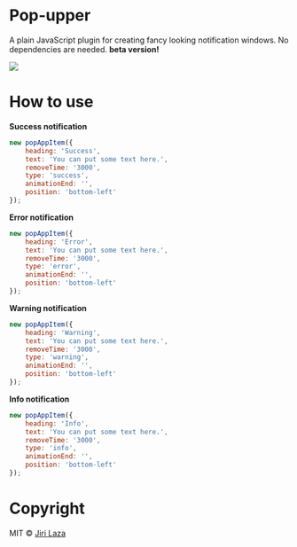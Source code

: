 # Pop-upper

A plain JavaScript plugin for creating fancy looking notification windows. 
No dependencies are needed.
**beta version!**

<img src="https://i.imgur.com/JRUUmTg.png" />

# How to use
**Success notification**
```javascript
new popAppItem({
	heading: 'Success',
	text: 'You can put some text here.',
	removeTime: '3000',
	type: 'success',
	animationEnd: '',
	position: 'bottom-left'
});

```
**Error notification**
```javascript
new popAppItem({
	heading: 'Error',
	text: 'You can put some text here.',
	removeTime: '3000',
	type: 'error',
	animationEnd: '',
	position: 'bottom-left'
});

```

**Warning notification**
```javascript
new popAppItem({
	heading: 'Warning',
	text: 'You can put some text here.',
	removeTime: '3000',
	type: 'warning',
	animationEnd: '',
	position: 'bottom-left'
});

```

**Info notification**
```javascript
new popAppItem({
	heading: 'Info',
	text: 'You can put some text here.',
	removeTime: '3000',
	type: 'info',
	animationEnd: '',
	position: 'bottom-left'
});

```

# Copyright

MIT © [Jiri Laza](https://github.com/N4thyra)